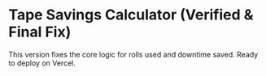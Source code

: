 # Tape Savings Calculator (Verified & Final Fix)

This version fixes the core logic for rolls used and downtime saved.
Ready to deploy on Vercel.